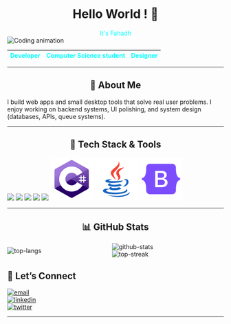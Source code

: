 
<h1 align="center"><strong>Hello World ! 👋</strong></h1>
<center style="color:aqua">It's Fahadh</center>
        <img class="profile-image" src="https://media1.giphy.com/media/v1.Y2lkPTc5MGI3NjExZGNkcjhweDRxbmJ2aWhyOHprMTJubnp0MjM1cG9ocjNoZTVlOGRnNiZlcD12MV9pbnRlcm5hbF9naWZfYnlfaWQmY3Q9Zw/MD0svLSDeudszrNrp0/giphy.gif" alt="Coding animation" width="720">
        
| <span style="color:aqua">Developer|<span style="color:aqua"> Computer Science student | <span style="color:aqua">Designer |
|-----------|---------------------------|----------|

---

## <center>🔭 About Me</center>

I build web apps and small desktop tools that solve real user problems. I enjoy working on backend systems, UI polishing, and system design (databases, APIs, queue systems).

---

## <center>🧰 Tech Stack & Tools</center>

![](https://img.icons8.com/?size=100&id=20909&format=png&color=000000)
![](https://img.icons8.com/?size=100&id=21278&format=png&color=000000)
![](https://img.icons8.com/?size=100&id=tGvHBPJaKqEd&format=png&color=000000)
![](https://img.icons8.com/?size=100&id=rgPSE6nAB766&format=png&color=000000)
![](https://img.icons8.com/?size=100&id=shQTXiDQiQVR&format=png&color=000000)
![](image-3.png)
![](image-4.png)
![](image-5.png)

---

## <center> 📊 GitHub Stats <center>

<div style="
        display: grid;
        grid-auto-flow: column;
        gap:0;
        grid-template-areas: 'langs stats'
                             'langs streak';
        align-items:center">   
<img style="grid-area: stats;" src="https://github-readme-stats.vercel.app/api?username=FahadhCodes&theme=merko&show_icons=true&hide_border=true&count_private=true" alt="github-stats" />
<img style="grid-area: streak;" src="https://github-readme-streak-stats.herokuapp.com/?user=FahadhCodes&theme=merko&hide_border=true" alt="top-streak" />
<img  style="grid-area: langs;" src="https://github-readme-stats.vercel.app/api/top-langs/?username=FahadhCodes&theme=merko&show_icons=true&hide_border=true&layout=compact" alt="top-langs" />

</div>

## 💬 Let’s Connect

<p>
  <a href="mailto:fahad.work2948@gmail.com"><img src="https://img.shields.io/badge/Email-fahad.work2948@gmail.com-aqua?style=flat-square" alt="email"></a><br>
  <a href="https://www.linkedin.com/in/fahadworks"><img src="https://img.shields.io/badge/LinkedIn-Connect-0A66C2?style=flat-square" alt="linkedin"></a><br>
  <a href="https://www.facebook.com/fahad.mohamed.2948"><img src="https://img.shields.io/badge/Facebook-Follow-1DA1F2?style=flat-square" alt="twitter"></a><br>
</p>

---
